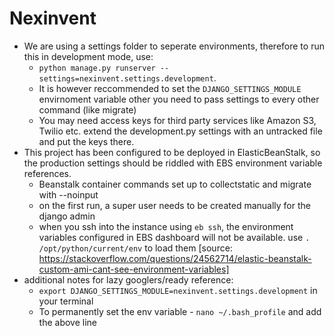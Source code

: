 # Nexinvent

* We are using a settings folder to seperate environments, therefore to run this in development mode, use:
  - ```python manage.py runserver --settings=nexinvent.settings.development```.
  - It is however reccommended to set the ```DJANGO_SETTINGS_MODULE``` envirnoment variable other you need to pass settings to every other command (like migrate)
  - You may need access keys for third party services like Amazon S3, Twilio etc. extend the development.py settings with an untracked file and put the keys there.
* This project has been configured to be deployed in ElasticBeanStalk, so the production settings should be riddled with EBS environment variable references.
  - Beanstalk container commands set up to collectstatic and migrate with --noinput
  - on the first run, a super user needs to be created manually for the django admin 
  - when you ssh into the instance using ```eb ssh```, the environment variables configured in EBS dashboard will not
   be available. use ```. /opt/python/current/env``` to load them [source: https://stackoverflow.com/questions/24562714/elastic-beanstalk-custom-ami-cant-see-environment-variables]
* additional notes for lazy googlers/ready reference:
  - ```export DJANGO_SETTINGS_MODULE=nexinvent.settings.development``` in your terminal
  - To permanently set the env variable - ```nano ~/.bash_profile``` and add the above line